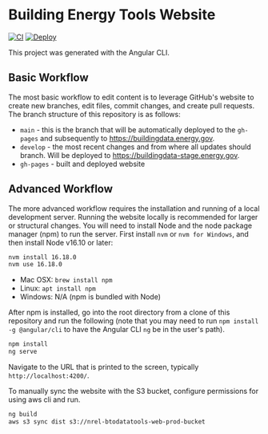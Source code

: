 # Building Energy Tools Website

[![CI](https://github.com/BuildingEnergyTools/tools-website/actions/workflows/ci.yml/badge.svg)](https://github.com/BuildingEnergyTools/tools-website/actions/workflows/ci.yml)
[![Deploy](https://github.com/BuildingEnergyTools/tools-website/actions/workflows/deploy.yml/badge.svg)](https://github.com/BuildingEnergyTools/tools-website/actions/workflows/deploy.yml)

This project was generated with the Angular CLI.

## Basic Workflow

The most basic workflow to edit content is to leverage GitHub's website to create new branches, edit files, commit changes, and create pull requests. The branch structure of this repository is as follows:

- `main` - this is the branch that will be automatically deployed to the `gh-pages` and subsequently to https://buildingdata.energy.gov.
- `develop` - the most recent changes and from where all updates should branch. Will be deployed to https://buildingdata-stage.energy.gov.
- `gh-pages` - built and deployed website

## Advanced Workflow

The more advanced workflow requires the installation and running of a local development server. Running the website locally is recommended for larger or structural changes. You will need to install Node and the node package manager (npm) to run the server. First install `nvm` or `nvm for Windows`, and then install Node v16.10 or later:

```bash
nvm install 16.18.0
nvm use 16.18.0
```

- Mac OSX: `brew install npm`
- Linux: `apt install npm`
- Windows: N/A (npm is bundled with Node)

After npm is installed, go into the root directory from a clone of this repository and run the following (note that you may need to
run `npm install -g @angular/cli` to have the Angular CLI `ng` be in the user's path).

```bash
npm install
ng serve
```

Navigate to the URL that is printed to the screen, typically `http://localhost:4200/`.

To manually sync the website with the S3 bucket, configure permissions for using aws cli and run.

```bash
ng build
aws s3 sync dist s3://nrel-btodatatools-web-prod-bucket
```
